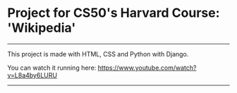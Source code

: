 # Project for CS50's Harvard Course: 'Wikipedia' 
___

This project is made with HTML, CSS and Python with Django.

You can watch it running here: https://www.youtube.com/watch?v=L8a4by6LURU

___